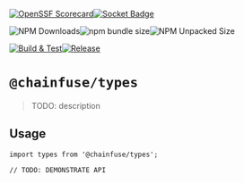 [![OpenSSF Scorecard](https://api.securityscorecards.dev/projects/github.com/ChainFuse/packages/badge)](https://securityscorecards.dev/viewer/?uri=github.com/ChainFuse/packages)[![Socket Badge](https://socket.dev/api/badge/npm/package/@chainfuse/types)](https://socket.dev/npm/package/@chainFuse/types)

![NPM Downloads](https://img.shields.io/npm/dw/@chainfuse/types)![npm bundle size](https://img.shields.io/bundlephobia/min/@chainfuse/types)![NPM Unpacked Size](https://img.shields.io/npm/unpacked-size/@chainfuse/types)

[![Build & Test](https://github.com/ChainFuse/packages/actions/workflows/test.yml/badge.svg)](https://github.com/ChainFuse/packages/actions/workflows/test.yml)[![Release](https://github.com/ChainFuse/packages/actions/workflows/changeset-release.yml/badge.svg)](https://github.com/ChainFuse/packages/actions/workflows/changeset-release.yml)

# `@chainfuse/types`

> TODO: description

## Usage

```
import types from '@chainfuse/types';

// TODO: DEMONSTRATE API
```
